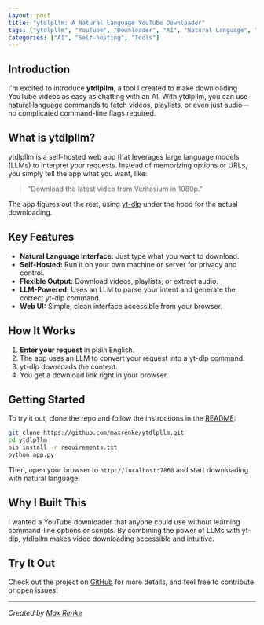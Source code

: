 ```yaml
---
layout: post
title: "ytdlpllm: A Natural Language YouTube Downloader"
tags: ["ytdlpllm", "YouTube", "Downloader", "AI", "Natural Language", "Self-hosting"]
categories: ["AI", "Self-hosting", "Tools"]
---
```


## Introduction

I'm excited to introduce **ytdlpllm**, a tool I created to make downloading YouTube videos as easy as chatting with an AI. With ytdlpllm, you can use natural language commands to fetch videos, playlists, or even just audio—no complicated command-line flags required.

## What is ytdlpllm?

ytdlpllm is a self-hosted web app that leverages large language models (LLMs) to interpret your requests. Instead of memorizing options or URLs, you simply tell the app what you want, like:

> "Download the latest video from Veritasium in 1080p."

The app figures out the rest, using [yt-dlp](https://github.com/yt-dlp/yt-dlp) under the hood for the actual downloading.

## Key Features

- **Natural Language Interface:** Just type what you want to download.
- **Self-Hosted:** Run it on your own machine or server for privacy and control.
- **Flexible Output:** Download videos, playlists, or extract audio.
- **LLM-Powered:** Uses an LLM to parse your intent and generate the correct yt-dlp command.
- **Web UI:** Simple, clean interface accessible from your browser.

## How It Works

1. **Enter your request** in plain English.
2. The app uses an LLM to convert your request into a yt-dlp command.
3. yt-dlp downloads the content.
4. You get a download link right in your browser.

## Getting Started

To try it out, clone the repo and follow the instructions in the [README](https://github.com/maxrenke/ytdlpllm):

```bash
git clone https://github.com/maxrenke/ytdlpllm.git
cd ytdlpllm
pip install -r requirements.txt
python app.py
```

Then, open your browser to `http://localhost:7860` and start downloading with natural language!

## Why I Built This

I wanted a YouTube downloader that anyone could use without learning command-line options or scripts. By combining the power of LLMs with yt-dlp, ytdlpllm makes video downloading accessible and intuitive.

## Try It Out

Check out the project on [GitHub](https://github.com/maxrenke/ytdlpllm) for more details, and feel free to contribute or open issues!

---
*Created by [Max Renke](https://github.com/maxrenke)*